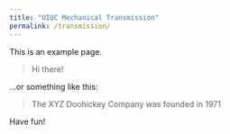 ```yaml
---
title: "UIUC Mechanical Transmission"
permalink: /transmission/
---
```


This is an example page. 

> Hi there! 

...or something like this:

> The XYZ Doohickey Company was founded in 1971

Have fun!